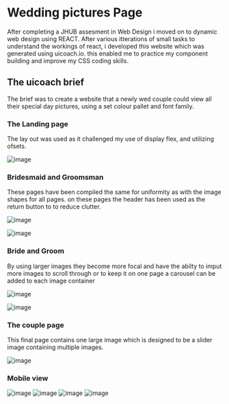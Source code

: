 # Wedding pictures Page

After completing a JHUB assesment in Web Design i moved on to dynamic web design using REACT. After various itterations of small tasks to understand the workings of react, i developed this website which was generated using uicoach.io. this enabled me to practice my component building and improve my CSS coding skills. 

## The uicoach brief

The brief was to create a website that a newly wed couple could view all their special day pictures, using a set colour pallet and font family.

### The Landing page

The lay out was used as it challenged my use of display flex, and utilizing ofsets.

![image](https://github.com/BaldyLockss/Wedding-page/assets/132619892/fb78288f-7f9e-4d39-ab25-f148de16a045)

### Bridesmaid and Groomsman

These pages have been compiled the same for uniformity as with the image shapes for all pages. on these pages the header has been used as the return button to to reduce clutter.

![image](https://github.com/BaldyLockss/Wedding-page/assets/132619892/f18d0049-477c-493e-aae6-dce7b0153fc6)

![image](https://github.com/BaldyLockss/Wedding-page/assets/132619892/e6eaec7e-6cad-495c-a18c-6a80af90c934)

### Bride and Groom

By using larger images they become more focal and have the abilty to imput more images to scroll through or to keep it on one page a carousel can be added to each image container 


![image](https://github.com/BaldyLockss/Wedding-page/assets/132619892/46df032e-49c9-484d-b12c-9ff0aab88d3f)


![image](https://github.com/BaldyLockss/Wedding-page/assets/132619892/3eadf7fc-4470-4cd5-8d09-dee9497bcf6c)

### The couple page

This final page contains one large image which is designed to be a slider image containing multiple images.

![image](https://github.com/BaldyLockss/Wedding-page/assets/132619892/408e4daa-1369-48ed-b5ed-6a9681b49074)


### Mobile view


  ![image](https://github.com/BaldyLockss/Wedding-page/assets/132619892/d85d0777-cf3e-465b-b930-da504b0a479b) ![image](https://github.com/BaldyLockss/Wedding-page/assets/132619892/9da82db6-4ac5-4f9b-b45c-80b6f45c5f6f) ![image](https://github.com/BaldyLockss/Wedding-page/assets/132619892/fb59f9bb-a225-4577-b8fb-dd245ad5acf3) ![image](https://github.com/BaldyLockss/Wedding-page/assets/132619892/c150e252-541d-41fe-90ea-21e3bd1bc7ef)








